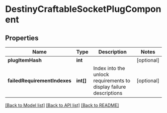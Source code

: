 # DestinyCraftableSocketPlugComponent

## Properties
Name | Type | Description | Notes
------------ | ------------- | ------------- | -------------
**plugItemHash** | **int** |  | [optional] 
**failedRequirementIndexes** | **int[]** | Index into the unlock requirements to display failure descriptions | [optional] 

[[Back to Model list]](../README.md#documentation-for-models) [[Back to API list]](../README.md#documentation-for-api-endpoints) [[Back to README]](../README.md)


